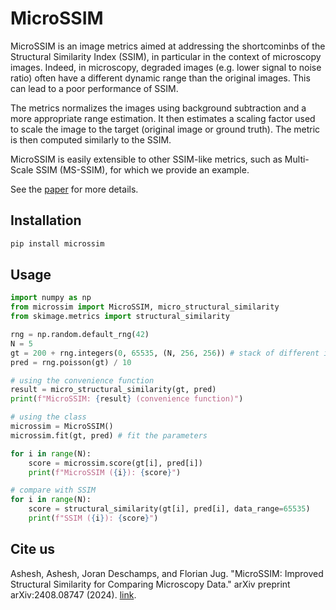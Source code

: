 # MicroSSIM

MicroSSIM is an image metrics aimed at addressing the shortcominbs of the Structural
Similarity Index (SSIM), in particular in the context of microscopy images. Indeed,
in microscopy, degraded images (e.g. lower signal to noise ratio) often have a different
dynamic range than the original images. This can lead to a poor performance of SSIM.

The metrics normalizes the images using background subtraction and a more appropriate 
range estimation. It then estimates a scaling factor used to scale the image
to the target (original image or ground truth). The metric is then computed
similarly to the SSIM. 

MicroSSIM is easily extensible to other SSIM-like metrics, such as Multi-Scale SSIM 
(MS-SSIM), for which we provide an example.

See the [paper](https://arxiv.org/abs/2408.08747) for more details.

## Installation

```bash
pip install microssim
```


## Usage

```python
import numpy as np
from microssim import MicroSSIM, micro_structural_similarity
from skimage.metrics import structural_similarity

rng = np.random.default_rng(42)
N = 5
gt = 200 + rng.integers(0, 65535, (N, 256, 256)) # stack of different images
pred = rng.poisson(gt) / 10

# using the convenience function
result = micro_structural_similarity(gt, pred)
print(f"MicroSSIM: {result} (convenience function)")

# using the class
microssim = MicroSSIM()
microssim.fit(gt, pred) # fit the parameters

for i in range(N):
    score = microssim.score(gt[i], pred[i])
    print(f"MicroSSIM ({i}): {score}")

# compare with SSIM
for i in range(N):
    score = structural_similarity(gt[i], pred[i], data_range=65535)
    print(f"SSIM ({i}): {score}")
```

## Cite us

Ashesh, Ashesh, Joran Deschamps, and Florian Jug. "MicroSSIM: Improved Structural Similarity for Comparing Microscopy Data." arXiv preprint arXiv:2408.08747 (2024). [link](https://arxiv.org/abs/2408.08747).
